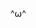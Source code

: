 ^⍵^
<!---
GooseKIller/GooseKIller is a ✨ special ✨ repository because its `README.md` (this file) appears on your GitHub profile.
You can click the Preview link to take a look at your changes.
--->
